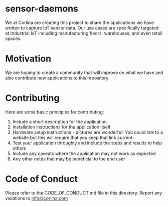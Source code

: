 # sensor-daemons
We at Corlina are creating this project to share the applications we have written to capture IoT sensor data. Our use cases are specifically targeted at Industrial IoT including manufacturing floors, warehouses, and even retail spaces.
# Motivation
We are hoping to create a community that will improve on what we have and also contribute new applications to this repository.
# Contributing
Here are some basic principles for contributing:
1. Include a short description for the application
1. Installation instructions for the application itself
1. Hardware setup instructions - pictures are wonderful! You could link to a website but this will require that you keep that link current.
1. Test your application throughly and include the steps and results to help others
1. Include any caveats where the application may not work as expected
1. Any other notes that may be beneficial to the end user
# Code of Conduct
Please refer to the CODE_OF_CONDUCT.md file in this directory. Report any violations to info@corlina.com
